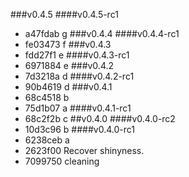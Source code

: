 ###v0.4.5
####v0.4.5-rc1
* a47fdab g
###v0.4.4
####v0.4.4-rc1
* fe03473 f
###v0.4.3
* fdd27f1 e
####v0.4.3-rc1
* 6971884 e
###v0.4.2
* 7d3218a d
####v0.4.2-rc1
* 90b4619 d
###v0.4.1
* 68c4518 b
* 75d1b07 a
####v0.4.1-rc1
* 68c2f2b c
##v0.4.0
####v0.4.0-rc2
* 10d3c96 b
####v0.4.0-rc1
* 6238ceb a
* 2623f00 Recover shinyness.
* 7099750 cleaning
